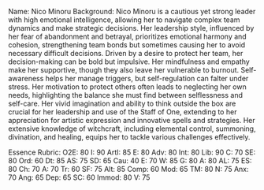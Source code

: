Name: Nico Minoru 
Background: Nico Minoru is a cautious yet strong leader with high emotional intelligence, allowing her to navigate complex team dynamics and make strategic decisions. Her leadership style, influenced by her fear of abandonment and betrayal, prioritizes emotional harmony and cohesion, strengthening team bonds but sometimes causing her to avoid necessary difficult decisions. Driven by a desire to protect her team, her decision-making can be bold but impulsive. Her mindfulness and empathy make her supportive, though they also leave her vulnerable to burnout. Self-awareness helps her manage triggers, but self-regulation can falter under stress. Her motivation to protect others often leads to neglecting her own needs, highlighting the balance she must find between selflessness and self-care. Her vivid imagination and ability to think outside the box are crucial for her leadership and use of the Staff of One, extending to her appreciation for artistic expression and innovative spells and strategies. Her extensive knowledge of witchcraft, including elemental control, summoning, divination, and healing, equips her to tackle various challenges effectively.

Essence Rubric:
O2E: 80 I: 90 ArtI: 85 E: 80 Adv: 80 Int: 80 Lib: 90
C: 70 SE: 80 Ord: 60 Dt: 85 AS: 75 SD: 65 Cau: 40
E: 70 W: 85 G: 80 A: 80 AL: 75 ES: 80 Ch: 70 
A: 70 Tr: 60 SF: 75 Alt: 85 Comp: 60 Mod: 65 TM: 80
N: 75 Anx: 70 Ang: 65 Dep: 65 SC: 60 Immod: 80 V: 75
